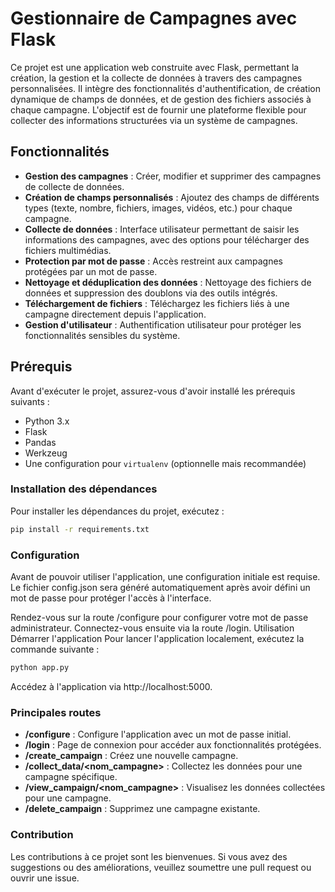 # Gestionnaire de Campagnes avec Flask

Ce projet est une application web construite avec Flask, permettant la création, la gestion et la collecte de données à travers des campagnes personnalisées. Il intègre des fonctionnalités d'authentification, de création dynamique de champs de données, et de gestion des fichiers associés à chaque campagne. L'objectif est de fournir une plateforme flexible pour collecter des informations structurées via un système de campagnes.

## Fonctionnalités

- **Gestion des campagnes** : Créer, modifier et supprimer des campagnes de collecte de données.
- **Création de champs personnalisés** : Ajoutez des champs de différents types (texte, nombre, fichiers, images, vidéos, etc.) pour chaque campagne.
- **Collecte de données** : Interface utilisateur permettant de saisir les informations des campagnes, avec des options pour télécharger des fichiers multimédias.
- **Protection par mot de passe** : Accès restreint aux campagnes protégées par un mot de passe.
- **Nettoyage et déduplication des données** : Nettoyage des fichiers de données et suppression des doublons via des outils intégrés.
- **Téléchargement de fichiers** : Téléchargez les fichiers liés à une campagne directement depuis l'application.
- **Gestion d'utilisateur** : Authentification utilisateur pour protéger les fonctionnalités sensibles du système.

## Prérequis

Avant d'exécuter le projet, assurez-vous d'avoir installé les prérequis suivants :

- Python 3.x
- Flask
- Pandas
- Werkzeug
- Une configuration pour `virtualenv` (optionnelle mais recommandée)

### Installation des dépendances

Pour installer les dépendances du projet, exécutez :

```bash
pip install -r requirements.txt
 ```
### Configuration
Avant de pouvoir utiliser l'application, une configuration initiale est requise. Le fichier config.json sera généré automatiquement après avoir défini un mot de passe pour protéger l'accès à l'interface.

Rendez-vous sur la route /configure pour configurer votre mot de passe administrateur.
Connectez-vous ensuite via la route /login.
Utilisation
Démarrer l'application
Pour lancer l'application localement, exécutez la commande suivante :

```bash
python app.py
```
Accédez à l'application via http://localhost:5000.

### Principales routes
- **/configure** : Configure l'application avec un mot de passe initial.
- **/login** : Page de connexion pour accéder aux fonctionnalités protégées.
- **/create_campaign** : Créez une nouvelle campagne.
- **/collect_data/<nom_campagne>** : Collectez les données pour une campagne spécifique.
- **/view_campaign/<nom_campagne>** : Visualisez les données collectées pour une campagne.
- **/delete_campaign** : Supprimez une campagne existante.

### Contribution
Les contributions à ce projet sont les bienvenues. Si vous avez des suggestions ou des améliorations, veuillez soumettre une pull request ou ouvrir une issue.


